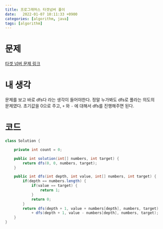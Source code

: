 ```yaml
---
title: 프로그래머스 타겟넘버 풀이
date:   2022-01-07 10:11:33 +0900
categories: [algorithm, java]
tags: [algorithm]
---
```

# 문제
[타겟 넘버 문제 링크](https://programmers.co.kr/learn/courses/30/lessons/43165)
# 내 생각
문제를 보고 바로 dfs다 라는 생각이 들어야한다. 정말 누가봐도 dfs로 풀라는 의도의 문제였다.
초기값을 0으로 주고, `+` 와 `-` 에 대해서 dfs를 진행해주면 된다.
# 코드
```java
class Solution {

    private int count = 0;

    public int solution(int[] numbers, int target) {
        return dfs(0, 0, numbers, target);
    }

    public int dfs(int depth, int value, int[] numbers, int target) {
        if(depth == numbers.length) {
            if(value == target) {
                return 1;
            }
            return 0;
        }
        return dfs(depth + 1, value + numbers[depth], numbers, target)
            + dfs(depth + 1, value - numbers[depth], numbers, target);
    }
}
```
